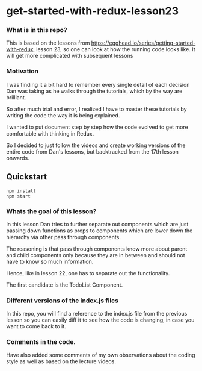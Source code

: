 # get-started-with-redux-lesson23

### What is in this repo? 
This is based on the lessons from https://egghead.io/series/getting-started-with-redux, lesson 23,
so one can look at how the running code looks like. It will get more complicated with subsequent 
lessons


### Motivation 

I was finding it a bit hard to remember every single detail of each decision Dan was taking 
as he walks through the tutorials, which by the way are brilliant. 

So after much trial and error, I realized I have to master these tutorials by 
writing the code the way it is being explained. 

I wanted to put document step by step how the code evolved to get more comfortable with thinking in Redux.

So I decided to just follow the videos and create working versions of the entire code from Dan's lessons,
but backtracked from the 17th lesson onwards. 


## Quickstart

```
npm install
npm start 
```

### Whats the goal of this lesson? 

In this lesson Dan tries to further separate out components which are just passing down 
functions as props to components which are lower down the hierarchy via other pass through 
components. 

The reasoning is that pass through components know more about parent and child components 
only because they are in between and should not have to know so much information.

Hence, like in lesson 22, one has to separate out the functionality.

The first candidate is the TodoList Component.

### Different versions of the index.js files 

In this repo, you will find a reference to the index.js file from the previous lesson so you can 
easily diff it to see how the code is changing, in case you want to come back to it.


### Comments in the code.

Have also added some comments of my own observations about the coding style as well as based on the 
lecture videos. 

